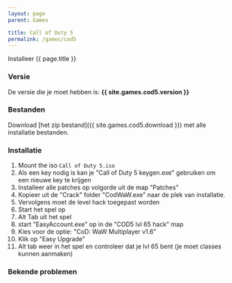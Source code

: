 ```yaml
---
layout: page
parent: Games

title: Call of Duty 5
permalink: /games/cod5
---
```


Installeer {{ page.title }}

### Versie

De versie die je moet hebben is: **{{ site.games.cod5.version }}**

### Bestanden

Download [het zip bestand]({{ site.games.cod5.download }}) met alle installatie bestanden.

### Installatie

1. Mount the iso `Call of Duty 5.iso`
2. Als een key nodig is kan je "Call of Duty 5 keygen.exe" gebruiken om een nieuwe key te krijgen
3. Installeer alle patches op volgorde uit de map "Patches"
4. Kopieer uit de "Crack" folder "CodWaW.exe" naar de plek van installatie.
5. Vervolgens moet de level hack toegepast worden
6. Start het spel op
7. Alt Tab uit het spel
8. start "EasyAccount.exe" op in de "COD5 lvl 65 hack" map
9. Kies voor de optie: "CoD: WaW Multiplayer v1.6"
10. Klik op "Easy Upgrade"
11. Alt tab weer in het spel en controleer dat je lvl 65 bent (je moet classes kunnen aanmaken)

### Bekende problemen
